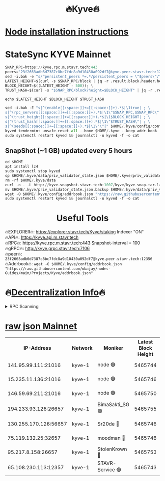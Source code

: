 <h1 align="center"> 🔥Kyve🔥</h1>

[Node installation instructions](https://github.com/obajay/nodes-Guides/tree/main/Projects/Kyve)
=
# StateSync KYVE Mainnet
```python
SNAP_RPC=https://kyve.rpc.m.stavr.tech:443
peers="23f2668adb6d7387c8bc7fdc8a9d10430a092df7@kyve.peer.stavr.tech:12356"
sed -i.bak -e "s/^persistent_peers *=.*/persistent_peers = \"$peers\"/" $HOME/.kyve/config/config.toml
LATEST_HEIGHT=$(curl -s $SNAP_RPC/block | jq -r .result.block.header.height); \
BLOCK_HEIGHT=$((LATEST_HEIGHT - 500)); \
TRUST_HASH=$(curl -s "$SNAP_RPC/block?height=$BLOCK_HEIGHT" | jq -r .result.block_id.hash)

echo $LATEST_HEIGHT $BLOCK_HEIGHT $TRUST_HASH

sed -i.bak -E "s|^(enable[[:space:]]+=[[:space:]]+).*$|\1true| ; \
s|^(rpc_servers[[:space:]]+=[[:space:]]+).*$|\1\"$SNAP_RPC,$SNAP_RPC\"| ; \
s|^(trust_height[[:space:]]+=[[:space:]]+).*$|\1$BLOCK_HEIGHT| ; \
s|^(trust_hash[[:space:]]+=[[:space:]]+).*$|\1\"$TRUST_HASH\"| ; \
s|^(seeds[[:space:]]+=[[:space:]]+).*$|\1\"\"|" $HOME/.kyve/config/config.toml
kyved tendermint unsafe-reset-all --home $HOME/.kyve --keep-addr-book
sudo systemctl restart kyved && journalctl -u kyved -f -o cat
```

## SnapShot (~1 GB) updated every 5 hours
```python
cd $HOME
apt install lz4
sudo systemctl stop kyved
cp $HOME/.kyve/data/priv_validator_state.json $HOME/.kyve/priv_validator_state.json.backup
rm -rf $HOME/.kyve/data
curl -o - -L http://kyve.snapshot.stavr.tech:1007/kyve/kyve-snap.tar.lz4 | lz4 -c -d - | tar -x -C $HOME/.kyve --strip-components 2
mv $HOME/.kyve/priv_validator_state.json.backup $HOME/.kyve/data/priv_validator_state.json
wget -O $HOME/.kyve/config/addrbook.json "https://raw.githubusercontent.com/obajay/nodes-Guides/main/Projects/Kyve/addrbook.json"
sudo systemctl restart kyved && journalctl -u kyved -f -o cat
```

<h1 align="center"> Useful Tools</h1>

🔥EXPLORER🔥:     https://explorer.stavr.tech/Kyve/staking        Indexer "ON" \
🔥API🔥: 			 		https://kyve.api.m.stavr.tech \
🔥RPC🔥:          https://kyve.rpc.m.stavr.tech:443	              Snapshot-interval = 100 \
🔥gRPC🔥:         http://kyve.grpc.stavr.tech:7106 \
🔥peer🔥:					`23f2668adb6d7387c8bc7fdc8a9d10430a092df7@kyve.peer.stavr.tech:12356` \
🔥Addrbook🔥:    ```wget -O $HOME/.kyve/config/addrbook.json "https://raw.githubusercontent.com/obajay/nodes-Guides/main/Projects/Kyve/addrbook.json"```

🔥[Decentralization Info](https://github.com/obajay/StateSync-snapshots/tree/main/Projects/Kyve/Decentralization)🔥
=

<details>
<summary>RPC Scanning</summary>

<h2 align="center"> We scan nodes in real time every 4 hours. And we provide the final result of RPC endpoints.
We cannot influence the operation of these nodes in any way. </h2>


```python
If Voting Power is higher than 0 --> then the Node is a validator of the network and may be subject to attack and be a potential threat to the chain.
```
```python
We marked such validators with a red symbol
```

</details>

[raw json Mainnet](https://rpc-check.kyvem.stavr.tech/kyvem/rpc-kyvem-result.json)
=



<table><tr><th>IP-Address</th><th>Network</th><th>Moniker</th><th>Latest Block Height</th><th>Earliest Block Height</th><th>Catching Up</th><th>Tx Index</th><th>Voting Power</th><th>Scan Time</th></tr><tr><td>141.95.99.111:21016</td><td>kyve-1</td><td>node 🟢</td><td>5465744</td><td>1</td><td>False</td><td>off</td><td>0</td><td>2024-03-22T02:52:17.137072248UTC</td></tr><tr><td>15.235.11.136:21016</td><td>kyve-1</td><td>node 🟢</td><td>5465746</td><td>1</td><td>False</td><td>off</td><td>0</td><td>2024-03-22T02:52:25.886177774UTC</td></tr><tr><td>146.59.69.211:21016</td><td>kyve-1</td><td>node 🟢</td><td>5465750</td><td>1</td><td>False</td><td>off</td><td>0</td><td>2024-03-22T02:52:49.531086663UTC</td></tr><tr><td>194.233.93.126:26657</td><td>kyve-1</td><td>BimaSakti_SG 🟢</td><td>5465755</td><td>2646001</td><td>False</td><td>off</td><td>0</td><td>2024-03-22T02:53:19.270117233UTC</td></tr><tr><td>130.255.170.126:56657</td><td>kyve-1</td><td>Sr20de 🔴</td><td>5465746</td><td>5217201</td><td>False</td><td>off</td><td>5996</td><td>2024-03-22T02:52:26.277312036UTC</td></tr><tr><td>75.119.132.25:32657</td><td>kyve-1</td><td>moodman 🔴</td><td>5465746</td><td>5365746</td><td>False</td><td>off</td><td>6865</td><td>2024-03-22T02:52:28.748117857UTC</td></tr><tr><td>95.217.8.158:26657</td><td>kyve-1</td><td>StolenKrown 🔴</td><td>5465753</td><td>5430801</td><td>False</td><td>on</td><td>2499</td><td>2024-03-22T02:53:10.240212064UTC</td></tr><tr><td>65.108.230.113:12357</td><td>kyve-1</td><td>STAVR-Service 🟢</td><td>5465743</td><td>5464401</td><td>False</td><td>on</td><td>0</td><td>2024-03-22T02:52:10.820973705UTC</td></tr></table>
